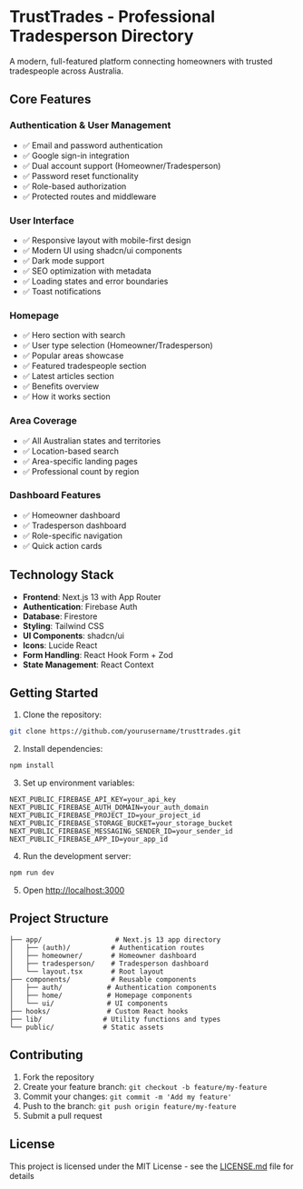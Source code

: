 # TrustTrades - Professional Tradesperson Directory

A modern, full-featured platform connecting homeowners with trusted tradespeople across Australia.

## Core Features

### Authentication & User Management
- ✅ Email and password authentication
- ✅ Google sign-in integration
- ✅ Dual account support (Homeowner/Tradesperson)
- ✅ Password reset functionality
- ✅ Role-based authorization
- ✅ Protected routes and middleware

### User Interface
- ✅ Responsive layout with mobile-first design
- ✅ Modern UI using shadcn/ui components
- ✅ Dark mode support
- ✅ SEO optimization with metadata
- ✅ Loading states and error boundaries
- ✅ Toast notifications

### Homepage
- ✅ Hero section with search
- ✅ User type selection (Homeowner/Tradesperson)
- ✅ Popular areas showcase
- ✅ Featured tradespeople section
- ✅ Latest articles section
- ✅ Benefits overview
- ✅ How it works section

### Area Coverage
- ✅ All Australian states and territories
- ✅ Location-based search
- ✅ Area-specific landing pages
- ✅ Professional count by region

### Dashboard Features
- ✅ Homeowner dashboard
- ✅ Tradesperson dashboard
- ✅ Role-specific navigation
- ✅ Quick action cards

## Technology Stack

- **Frontend**: Next.js 13 with App Router
- **Authentication**: Firebase Auth
- **Database**: Firestore
- **Styling**: Tailwind CSS
- **UI Components**: shadcn/ui
- **Icons**: Lucide React
- **Form Handling**: React Hook Form + Zod
- **State Management**: React Context

## Getting Started

1. Clone the repository:
```bash
git clone https://github.com/yourusername/trusttrades.git
```

2. Install dependencies:
```bash
npm install
```

3. Set up environment variables:
```env
NEXT_PUBLIC_FIREBASE_API_KEY=your_api_key
NEXT_PUBLIC_FIREBASE_AUTH_DOMAIN=your_auth_domain
NEXT_PUBLIC_FIREBASE_PROJECT_ID=your_project_id
NEXT_PUBLIC_FIREBASE_STORAGE_BUCKET=your_storage_bucket
NEXT_PUBLIC_FIREBASE_MESSAGING_SENDER_ID=your_sender_id
NEXT_PUBLIC_FIREBASE_APP_ID=your_app_id
```

4. Run the development server:
```bash
npm run dev
```

5. Open [http://localhost:3000](http://localhost:3000)

## Project Structure

```
├── app/                  # Next.js 13 app directory
│   ├── (auth)/          # Authentication routes
│   ├── homeowner/       # Homeowner dashboard
│   ├── tradesperson/    # Tradesperson dashboard
│   └── layout.tsx       # Root layout
├── components/          # Reusable components
│   ├── auth/           # Authentication components
│   ├── home/           # Homepage components
│   └── ui/             # UI components
├── hooks/              # Custom React hooks
├── lib/               # Utility functions and types
└── public/            # Static assets
```

## Contributing

1. Fork the repository
2. Create your feature branch: `git checkout -b feature/my-feature`
3. Commit your changes: `git commit -m 'Add my feature'`
4. Push to the branch: `git push origin feature/my-feature`
5. Submit a pull request

## License

This project is licensed under the MIT License - see the [LICENSE.md](LICENSE.md) file for details